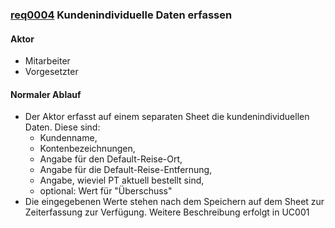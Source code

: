 
### [req0004](https://github.com/DomainDrivenArchitecture/ddaRequirement/blob/master/de/requirements/req0004.md) Kundenindividuelle Daten erfassen 

#### Aktor
 * Mitarbeiter 
 * Vorgesetzter


#### Normaler Ablauf
 * Der Aktor erfasst auf einem separaten Sheet die kundenindividuellen Daten. Diese sind: 
    * Kundenname, 
    * Kontenbezeichnungen, 
    * Angabe für den Default-Reise-Ort, 
    * Angabe für die Default-Reise-Entfernung,
    * Angabe, wieviel PT aktuell bestellt sind,
    * optional: Wert für "Überschuss"
 * Die eingegebenen Werte stehen nach dem Speichern auf dem Sheet zur Zeiterfassung zur Verfügung.
Weitere Beschreibung erfolgt in UC001



